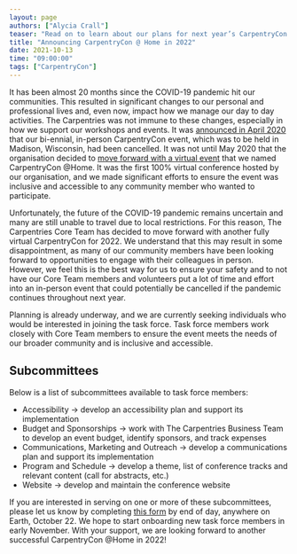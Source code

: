 ```yaml
---
layout: page
authors: ["Alycia Crall"]
teaser: "Read on to learn about our plans for next year’s CarpentryCon and how to volunteer to support"
title: "Announcing CarpentryCon @ Home in 2022"
date: 2021-10-13
time: "09:00:00"
tags: ["CarpentryCon"]
---
```


It has been almost 20 months since the COVID-19 pandemic hit our communities. This resulted in significant changes to our personal and professional lives and, even now, impact how we manage our day to day activities. The Carpentries was not immune to these changes, especially in how we support our workshops and events. It was [announced in April 2020](https://carpentries.org/blog/2020/04/changes-to-carpentrycon-2020/) that our bi-ennial, in-person CarpentryCon event, which was to be held in Madison, Wisconsin, had been cancelled. It was not until May 2020 that the organisation decided to [move forward with a virtual event](https://carpentries.org/blog/2020/05/2020-carpentrycon-at-home-proposals/) that we named CarpentryCon @Home. It was the first 100% virtual conference hosted by our organisation, and we made significant efforts to ensure the event was inclusive and accessible to any community member who wanted to participate.

Unfortunately, the future of the COVID-19 pandemic remains uncertain and many are still unable to travel due to local restrictions. For this reason, The Carpentries Core Team has decided to move forward with another fully virtual CarpentryCon for 2022. We understand that this may result in some disappointment, as many of our community members have been looking forward to opportunities to engage with their colleagues in person. However, we feel this is the best way for us to ensure your safety and to not have our Core Team members and volunteers put a lot of time and effort into an in-person event that could potentially be cancelled if the pandemic continues throughout next year.

Planning is already underway, and we are currently seeking individuals who would be interested in joining the task force. Task force members work closely with Core Team members to ensure the event meets the needs of our broader community and is inclusive and accessible.


## Subcommittees
Below is a list of subcommittees available to task force members:   

- Accessibility -> develop an accessibility plan and support its implementation
- Budget and Sponsorships -> work with The Carpentries Business Team to develop an event budget, identify sponsors, and track expenses
- Communications, Marketing and Outreach -> develop a communications plan and support its implementation
- Program and Schedule -> develop a theme, list of conference tracks and relevant content (call for abstracts, etc.)
- Website -> develop and maintain the conference website

If you are interested in serving on one or more of these subcommittees, please let us know by completing [this form](https://docs.google.com/forms/d/e/1FAIpQLSex5YLDI6RA_KFeenPzW6Tsy3A0fUcCZLXtCxWlYuY4qhm6oA/viewform?usp=sf_link) by end of day, anywhere on Earth, October 22. We hope to start onboarding new task force members in early November. With your support, we are looking forward to another successful CarpentryCon @Home in 2022!
